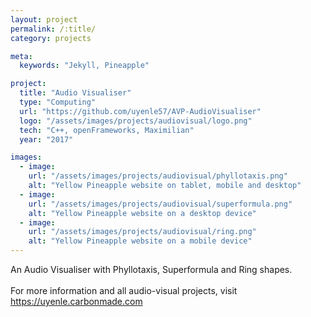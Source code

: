 ```yaml
---
layout: project
permalink: /:title/
category: projects

meta:
  keywords: "Jekyll, Pineapple"

project:
  title: "Audio Visualiser"
  type: "Computing"
  url: "https://github.com/uyenle57/AVP-AudioVisualiser"
  logo: "/assets/images/projects/audiovisual/logo.png"
  tech: "C++, openFrameworks, Maximilian"
  year: "2017"

images:
  - image:
    url: "/assets/images/projects/audiovisual/phyllotaxis.png"
    alt: "Yellow Pineapple website on tablet, mobile and desktop"
  - image:
    url: "/assets/images/projects/audiovisual/superformula.png"
    alt: "Yellow Pineapple website on a desktop device"
  - image:
    url: "/assets/images/projects/audiovisual/ring.png"
    alt: "Yellow Pineapple website on a mobile device"
---
```


<p>An Audio Visualiser with Phyllotaxis, Superformula and Ring shapes.
<br/><br/>
For more information and all audio-visual projects, visit <a href="https://uyenle.carbonmade.com">https://uyenle.carbonmade.com</a></p>
